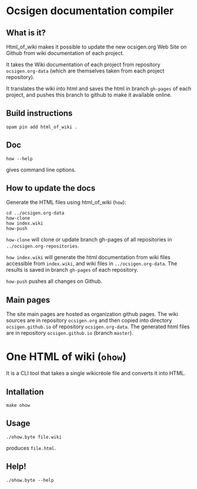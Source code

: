 # Ocsigen documentation compiler

## What is it?

Html_of_wiki makes it possible to update the new ocsigen.org Web Site
on Github from wiki documentation of each project.

It takes the Wiki documentation of each project from repository
`ocsigen.org-data` (which are themselves taken from each project repository).

It translates the wiki into html and saves the html in branch `gh-pages`
of each project, and pushes this branch to github to make it available
online.


## Build instructions

```shell
opam pin add html_of_wiki .
```

## Doc

```shell
how --help
```
gives command line options.

## How to update the docs

Generate the HTML files using html_of_wiki (`how`):
```shell
cd ../ocsigen.org-data
how-clone
how index.wiki
how-push
```

`how-clone` will clone or update branch gh-pages of all repositories in
`../ocsigen.org-repositories`.

`how index.wiki` will generate the html documentation from wiki files
accessible from `index.wiki`, and wiki files in
`../ocsigen.org-data`. The results is saved in branch `gh-pages`
of each repository.

`how-push` pushes all changes on Github.

## Main pages

The site main pages are hosted as organization github pages.
The wiki sources are in repository `ocsigen.org`
and then copied into directory `ocsigen.github.io`
of repository `ocsigen.org-data`.
The generated html files are in repository `ocsigen.github.io`
(branch `master`).

# One HTML of wiki (``ohow``)
It is a CLI tool that takes a single wikicréole file and converts it into HTML.

## Intallation
```shell
make ohow
```

## Usage
```shell
./ohow.byte file.wiki
```
produces ``file.html``.

## Help!
```shell
./ohow.byte --help
```
